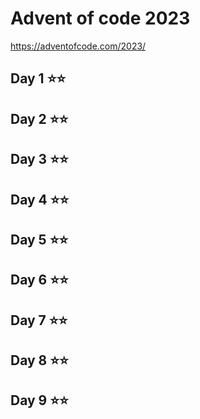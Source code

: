 # Advent of code 2023

https://adventofcode.com/2023/

## Day 1 ⭐️⭐️
## Day 2 ⭐️⭐️
## Day 3 ⭐️⭐️
## Day 4 ⭐️⭐️
## Day 5 ⭐️⭐️
## Day 6 ⭐️⭐️
## Day 7 ⭐️⭐️
## Day 8 ⭐️⭐️
## Day 9 ⭐️⭐️